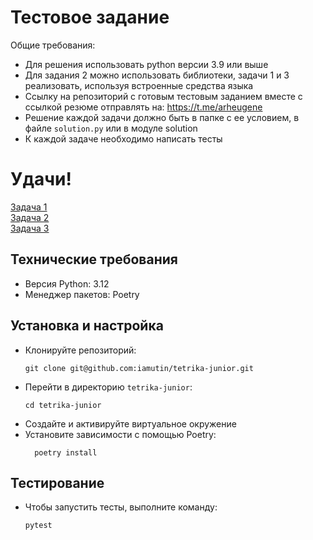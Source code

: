 # Тестовое задание  
Общие требования:
- Для решения использовать python версии 3.9 или выше
- Для задания 2 можно использовать библиотеки, задачи 1 и 3 реализовать, используя встроенные средства языка
- Ссылку на репозиторий с готовым тестовым заданием вместе с ссылкой резюме отправлять на: https://t.me/arheugene
- Решение каждой задачи должно быть в папке с ее условием, в файле `solution.py` или в модуле solution 
- К каждой задаче необходимо написать тесты  
# Удачи!

[Задача 1](https://github.com/iamutin/tetrika-junior/blob/master/task1/task1.md)   
[Задача 2](https://github.com/iamutin/tetrika-junior/blob/master/task2/task2.md)  
[Задача 3](https://github.com/iamutin/tetrika-junior/blob/master/task3/task3.md)

## Технические требования
- Версия Python: 3.12
- Менеджер пакетов: Poetry


## Установка и настройка
- Клонируйте репозиторий:
    ```shell
    git clone git@github.com:iamutin/tetrika-junior.git
    ```
- Перейти в директорию `tetrika-junior`:
    ```shell
    cd tetrika-junior
    ```
- Создайте и активируйте виртуальное окружение
- Установите зависимости с помощью Poetry:
    ```shell
      poetry install
    ```
  
## Тестирование
- Чтобы запустить тесты, выполните команду:
  ```shell
  pytest
  ```